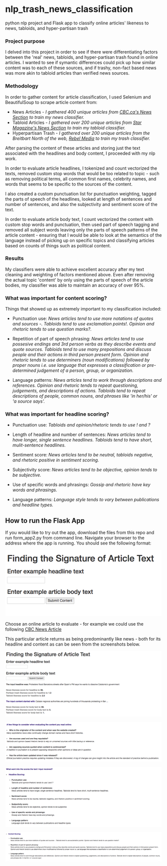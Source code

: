 # nlp_trash_news_classification
python nlp project and Flask app to classify online articles' likeness to news, tabloids, and hyper-partisan trash

### Project purpose
I delved into this project in order to see if there were differentiating factors between the 'real' news, tabloids, and hyper-partisan trash found in online articles. I wanted to see if symantic differences could pick up how similar content was to each of these sources, and if trashy, non-fact based news was more akin to tabloid articles than verified news sources.

### Methodology
In order to gather content for article classification, I used Selenium and BeautifulSoup to scrape article content from:

* News Articles - _I gathered 400 unique articles from [CBC.ca's News Section](http://www.cbc.ca/news) to train my news classifier._
* Tabloid Articles - _I gathered over 200 unique articles from [Star Magazine's News Section](http://starmagazine.com/category/news/) to train my tabloid classifier._
* Hyperpartisan Trash - _I gathered over 200 unique articles from the Breitbart North of the web, [Rebel Media](https://www.therebel.media/) to train my trash classifier._

After parsing the content of these articles and storing just the text associated with the headlines and body content, I proceeded with my nlp work.

In order to evaluate article headlines, I tokenized and count vectorized the texts, removed custom stop words that would be too related to topic - such as removing political terms, all common first names, celebrity names, and words that seems to be specific to the sources of the content.

I also created a custom punctuation list for punctuation weighting, tagged the parts of speech of the headlines, looked at length of sentences and number of sentences, and also the subjectivity and sentiment score of the text.

In order to evaluate article body text, I count vectorized the content with custom stop words and punctuation, then used part of speech tagging and removed all subject words leaving only the parts of speech patterns of the article content - ensuring that I would be able to look at the semantics of the language instead of picking up on specific topics and classifying articles based on counts of things such as political content. 

### Results

My classifiers were able to achieve excellent accuracy after my text cleaning and weighting of factors mentioned above. Even after removing the actual topic 'content' by only using the parts of speech of the article bodies, my classifier was able to maintain an accuracy of over 95%.

### What was important for content scoring?

Things that showed up as extremely important to my classification included:

* Punctuation use: _News articles tend to use more notations of quotes and sources -. Tabloids tend to use exclamation points!. Opinion and rhetoric tends to use question marks?._

* Repetition of part of speech phrasing: _News articles tend to use possesive endings and 3rd person verbs as they describe events and quote sources. Tabloids tend to use many prepositions and discuss people and their actions in third person present form. Opinion and rhetoric tends to use determiners (noun modifications) followed by proper nouns i.e. use language that expresses a classification or pre-determined judgement of a person, group, or organization._

* Language patterns: _News articles tend to work through descriptions and references. Opinion and rhetoric tends to repeat questioning, judgements, and descriptions of actions. Tabloids tend to repeat descriptions of people, common nouns, and phrases like 'in her/his' or 'a source says'._

### What was important for headline scoring?

* Punctuation use: _Tabloids and opinion/rhetoric tends to use ! and ?_

* Length of headline and number of sentences: _News articles tend to have longer, single sentence headlines. Tabloids tend to have short, mulit-sentence headlines._

* Sentiment score: _News articles tend to be neutral, tabloids negative, and rhetoric positive in sentiment scoring._

* Subjectivity score: _News articles tend to be objective, opinion tends to be subjective._

* Use of specific words and phrasings: _Gossip and rhetoric have key words and phrasings._

* Language patterns: _Language style tends to vary between publications and headline types._

## How to run the Flask App
If you would like to try out the app, download the files from this repo and run form_app2.py from command line. Navigate your browser to the address where the app is running. You should see the following format:

![](https://github.com/lefed/nlp_trash_news_classification/blob/master/images/flask_app_landing.png)

Choose an online article to evaluate - for example we could use the following [CBC News Article](http://www.cbc.ca/news/world/spain-cabinet-catalonia-1.4365757)

This particular article returns as being predominantly like news - both for its headline and content as can be seen from the screenshots below.

![](https://github.com/lefed/nlp_trash_news_classification/blob/master/images/example_CBC_article_1.png)

![](https://github.com/lefed/nlp_trash_news_classification/blob/master/images/example_CBC_article_2.png)

![](https://github.com/lefed/nlp_trash_news_classification/blob/master/images/example_CBC_article_3.png)

![](https://github.com/lefed/nlp_trash_news_classification/blob/master/images/example_CBC_article_4.png)

